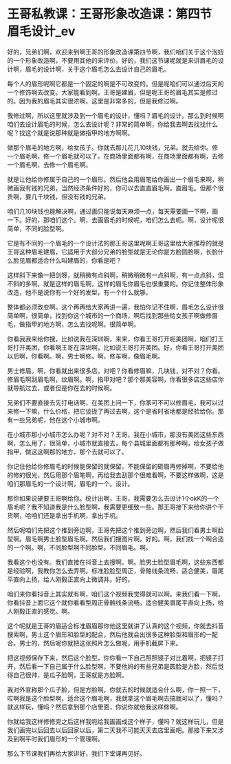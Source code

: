 # 王哥私教课：王哥形象改造课：第四节 眉毛设计_ev

好的，兄弟们啊，欢迎来到啊王哥的形象改造课第四节啊，我们咱们关于这个泡妞的一个形象改造啊，不要用其他的来评价。好的，我们这节课呢就是来讲眉毛的设计啊，眉毛的设计啊，关于这个眉毛怎么去设计自己的眉毛。

每个人的眉形呢啊它都是一个固定的啊是不可改变的。但是呢咱们可以通过后天的一个修饰啊去改变。大家能看到啊，王哥是建眉，但是呢王哥的眉毛其实是修过的。因为我的眉毛其实很浓啊，这里是非常多的，但是我修过啊。

我修过啊，所以这里就涉及到一个眉毛的设计，懂吗？眉毛的设计。那么到时候啊咱们去设计眉毛的时候，怎么去设计呢？非常的简单啊，你给我去啊去找找什么呢？找这个就是说那种就是做指甲的地方啊啊。

做那个眉毛的地方啊，给女孩子。你就去那儿花几10块钱，兄弟。就去给你。修一个眉毛啊，修一个眉毛就可以了。在商场里面都有啊，在商场里面都有啊，去修一个眉毛啊，去修一个眉毛啊。

就是让他给你修属于自己的一个眉形。然后他会用眉笔给你画出一个眉毛来啊，稍微画我有钱的兄弟，当然经济条件好的，你可以去直直眉毛啊，直眉毛。但那个很贵啊，要几千块钱，但没有钱的兄弟。

咱们几10块钱也能解决啊，通过画只能说每天麻烦一点，每天需要画一下啊，画一下。好的，那咱们这个。啊，去画眉毛的时候呢，咱们怎么去呃。啊，设计呢很简单，不同的脸型啊。

它是有不同的一个眉毛的一个设计法的那王哥这里呢啊王哥这里给大家推荐的就是王哥这种眉毛建眉，它适用于大部分兄弟的脸型就是无论你是方脸圆脸啊，长脸什么脸见眉都适合什么叫建眉的，你看是吧？

这样斜下来像一把剑呀，就稍微有点斜啊，稍微稍微有一点斜啊，有一点点斜，但不斜的多啊，就是这样的眉毛啊，这样的眉毛你眉毛也很重要的。你记住整体形象改造，他不是说你有一个好的发型，有一个什么就够。

整体都必须改变啊。这个再再给大家再讲一遍，我怕你记不住啊，眉毛怎么设计很简单啊，很简单，找到你这个城市的一个商场，啊后找到那些给女孩子啊做修眉毛，做指甲的地方啊，怎么去找呢啊。很简单啊。

你看我我来给你搜，比如说我在深圳啊，来来，你看王哥打开呃美团啊，咱们打王哥打开美团，你看啊王哥在深圳啊，比如说王哥打开美团。好，你看王哥打开美团以后啊，你看啊。啊，男士啊修。啊，修车啊，像眉毛啊。

男士修眉。啊，你看就出来很多店，对吧？你看修眉嘛，几块钱，对不对？你看。修眉毛啊刮眉毛啊，纹眉啊。啊，指甲对吧？那个那美容啊，你看很多店这些店你就导航过去，或者但是你在去的时候啊。

兄弟们不要直接去先打电话啊，在美团上问一下，你家可不可以修眉毛，我可以过来修一下嘛，什么价格，把它谈拢了再过去啊，这个是省时省地都是经验给你。那有一些兄弟呢，他在这个小城市啊。

在小城市那小小城市怎么办呢？对不对？王哥，我在小城市，那没有美团这些东西啊，怎么用了，很简单，小城市就直接去，每个县城里面都有那种啊，给女孩子做指甲，做这这啊那的地方，那个去就可以了。

你记住他给你修眉毛的时候能保留的就保留，不能保留的砸眉再修掉啊，不要给他的修的很光，然后用那个眉笔啊，再给我去刮那个很难看啊，不要这样做啊，这是咱们那眉毛的一个设计啊，眉毛的一个。设计。

那你如果说硬要王哥啊给你。统计出啊，王哥，我需要怎么去设计1个okK的一个眉毛呢？我不知道我是什么脸型啊，我需要更细致一些。那王哥接下来给你讲个干货啊，哈咱们还是拿出手机啊，拿出手机。

然后呢咱们先把这个推到旁边啊，王哥先把这个推到旁边啊，然后我们看男士啊脸型啊。眉毛啊男士脸型眉毛啊。然后我们搜图片啊。好的。啊，我们找一个啊合适的一个啊。啊，不同脸型啊不同脸型。不同眉毛。啊。

我看这个也没有。我们直接在抖音上去搜啊。啊。脸男士脸型眉毛啊，这些东西都是经验啊，我教你怎么去弄啊。标准脸脸型周正，骨骼线条流畅，适合健美，眉尾平直向上扬，给人刚毅正直向上微调并。好的。

咱们来你看抖音上其实就有啊，咱们这个视频我觉得就可以啊。来我们看一下啊，你看抖音上面它这个就你看看型周正骨骼线条流畅，适合健美眉尾平直向上扬，给人刚毅正直的感觉。啊。

这个呢就是王哥的眉适合标准眉眉那你他这里就讲了认真的这个视频，你就去抖音搜索啊，男士这个眉形和脸型的配合，然后他就会出很多这种脸型和眉形的一配合。男士的，然后呢你就把这张照片怎么做呢，用手机截屏下来。

把这视频保存下来，然后这个脸型，你你看一下自己照照镜子对比着啊，把镜子打开，然后看一下自己属于什么脸型啊，不要他妈的有些兄弟是圆脸是方脸，然后觉得自己很帅，是瓜子脸啊，王哥就是方脸啊。

我对外宣称那个瓜子脸，但是方脸啊，你就去的时候就适合什么啊，你一照一下，哎啊我是这个脸型啊，适合这个眉毛啊，我就拿这个眉毛啊去搞就可以了，懂吗？就这样玩，懂吗？然后拿到那个店里面，你说你就给我这样修啊。

你就给我这样修修完之后这样我呃给我画画成这个样子，懂吗？就这样玩儿，但是我们画完以后回去以后回家以后，第二天我不可能天天去店里画吧。那接下来又涉及到啊平时我们眉形的一个管理啊。

那么下节课我们再给大家讲好，我们下堂课再见好。